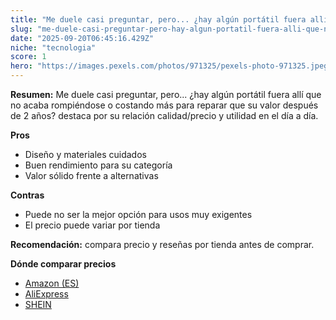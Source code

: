```yaml
---
title: "Me duele casi preguntar, pero... ¿hay algún portátil fuera allí que no acaba rompiéndose o costando más para reparar que su valor después de 2 años?"
slug: "me-duele-casi-preguntar-pero-hay-algun-portatil-fuera-alli-que-no-acaba-rompiend"
date: "2025-09-20T06:45:16.429Z"
niche: "tecnologia"
score: 1
hero: "https://images.pexels.com/photos/971325/pexels-photo-971325.jpeg?auto=compress&cs=tinysrgb&fit=crop&h=627&w=1200&auto=compress&cs=tinysrgb&w=1200&h=675&fit=crop"
---
```


**Resumen:** Me duele casi preguntar, pero... ¿hay algún portátil fuera allí que no acaba rompiéndose o costando más para reparar que su valor después de 2 años? destaca por su relación calidad/precio y utilidad en el día a día.

**Pros**
- Diseño y materiales cuidados
- Buen rendimiento para su categoría
- Valor sólido frente a alternativas

**Contras**
- Puede no ser la mejor opción para usos muy exigentes
- El precio puede variar por tienda

**Recomendación:** compara precio y reseñas por tienda antes de comprar.

**Dónde comparar precios**
- [Amazon (ES)](https://www.amazon.es/s?k=Me%20duele%20casi%20preguntar%2C%20pero...%20%C2%BFhay%20alg%C3%BAn%20port%C3%A1til%20fuera%20all%C3%AD%20que%20no%20acaba%20rompi%C3%A9ndose%20o%20costando%20m%C3%A1s%20para%20reparar%20que%20su%20valor%20despu%C3%A9s%20de%202%20a%C3%B1os%3F&tag=teknovashop25-21)
- [AliExpress](https://www.aliexpress.com/wholesale?SearchText=Me%20duele%20casi%20preguntar%2C%20pero...%20%C2%BFhay%20alg%C3%BAn%20port%C3%A1til%20fuera%20all%C3%AD%20que%20no%20acaba%20rompi%C3%A9ndose%20o%20costando%20m%C3%A1s%20para%20reparar%20que%20su%20valor%20despu%C3%A9s%20de%202%20a%C3%B1os%3F)
- [SHEIN](https://www.shein.com/pdsearch/Me%20duele%20casi%20preguntar%2C%20pero...%20%C2%BFhay%20alg%C3%BAn%20port%C3%A1til%20fuera%20all%C3%AD%20que%20no%20acaba%20rompi%C3%A9ndose%20o%20costando%20m%C3%A1s%20para%20reparar%20que%20su%20valor%20despu%C3%A9s%20de%202%20a%C3%B1os%3F)